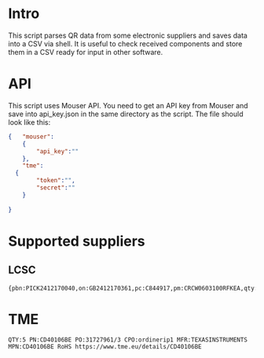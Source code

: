 # Intro
This script parses QR data from some electronic suppliers and saves data into a CSV via shell. It is useful to check received components and store them in a CSV ready for input in other software.

# API
This script uses Mouser API. You need to get an API key from Mouser and save into api_key.json in the same directory as the script. The file should look like this:
```json
{	"mouser":
    {
	    "api_key":""
	},
    "tme":
  {
		"token":"",
		"secret":""
	}
	
}

```
# Supported suppliers
## LCSC
```text
{pbn:PICK2412170040,on:GB2412170361,pc:C844917,pm:CRCW0603100RFKEA,qty:1500,mc:,cc:1,pdi:139269943,hp:11,wc:ZH}
```

# TME

```text
QTY:5 PN:CD40106BE PO:31727961/3 CPO:ordinerip1 MFR:TEXASINSTRUMENTS MPN:CD40106BE RoHS https://www.tme.eu/details/CD40106BE
```



